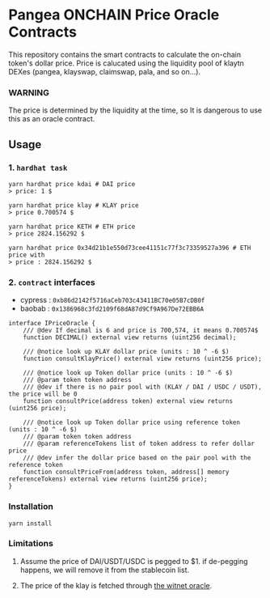 # Pangea ONCHAIN Price Oracle Contracts

This repository contains the smart contracts to calculate the on-chain token's dollar price. Price is calucated using
the liquidity pool of klaytn DEXes (pangea, klayswap, claimswap, pala, and so on...).

### WARNING

The price is determined by the liquidity at the time, so It is dangerous to use this as an oracle contract.

## Usage

### 1. `hardhat task`

````shell
yarn hardhat price kdai # DAI price
> price: 1 $

yarn hardhat price klay # KLAY price
> price 0.700574 $

yarn hardhat price KETH # ETH price
> price 2824.156292 $

yarn hardhat price 0x34d21b1e550d73cee41151c77f3c73359527a396 # ETH price with
> price : 2824.156292 $ 
````

### 2. `contract` interfaces

* cypress : `0xb86d2142f5716aCeb703c43411BC70e05B7cDB0f`
* baobab : `0x1386968c3fd2109f68dA87d9Cf9A967De72EBB6A`

````solidity
interface IPriceOracle {
    /// @dev If decimal is 6 and price is 700,574, it means 0.700574$
    function DECIMAL() external view returns (uint256 decimal);

    /// @notice look up KLAY dollar price (units : 10 ^ -6 $)
    function consultKlayPrice() external view returns (uint256 price);

    /// @notice look up Token dollar price (units : 10 ^ -6 $)
    /// @param token token address
    /// @dev if there is no pair pool with (KLAY / DAI / USDC / USDT), the price will be 0
    function consultPrice(address token) external view returns (uint256 price);

    /// @notice look up Token dollar price using reference token (units : 10 ^ -6 $)
    /// @param token token address
    /// @param referenceTokens list of token address to refer dollar price 
    /// @dev infer the dollar price based on the pair pool with the reference token
    function consultPriceFrom(address token, address[] memory referenceTokens) external view returns (uint256 price);
}
````

### Installation

````shell
yarn install
````

### Limitations

1. Assume the price of DAI/USDT/USDC is pegged to $1. if de-pegging happens, we will remove it from the stablecoin list.

2. The price of the klay is fetched
   through [the witnet oracle](https://feeds.witnet.io/klaytn/klaytn-testnet_klay-usdt_6).
